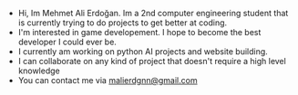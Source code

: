 - Hi, Im Mehmet Ali Erdoğan. Im a 2nd computer engineering student that is currently trying to do projects to get better at coding.
- I'm interested in game developement. I hope to become the best developer I could ever be.
- I currently am working on python AI projects and website building.
- I can collaborate on any kind of project that doesn't require a high level knowledge
- You can contact me via malierdgnn@gmail.com

<!---
MaliErdgn/MaliErdgn is a ✨ special ✨ repository because its `README.md` (this file) appears on your GitHub profile.
You can click the Preview link to take a look at your changes.
--->
